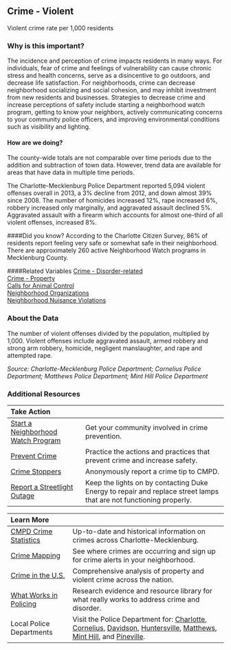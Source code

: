 ## Crime - Violent
Violent crime rate per 1,000 residents

### Why is this important?
The incidence and perception of crime impacts residents in many ways. For individuals, fear of crime and feelings of vulnerability can cause chronic stress and health concerns, serve as a disincentive to go outdoors, and decrease life satisfaction. For neighborhoods, crime can decrease neighborhood socializing and social cohesion, and may inhibit investment from new residents and businesses. Strategies to decrease crime and increase perceptions of safety include starting a neighborhood watch program, getting to know your neighbors, actively communicating concerns to your community police officers, and improving environmental conditions such as visibility and lighting. 

#### How are we doing?
The county-wide totals are not comparable over time periods due to the addition and subtraction of town data. However, trend data are available for areas that have data in multiple time periods.  

The Charlotte-Mecklenburg Police Department reported 5,094 violent offenses overall in 2013, a 3% decline from 2012, and down almost 39% since 2008. The number of homicides increased 12%, rape increased 6%, robbery increased only marginally, and aggravated assault declined 5%. Aggravated assault with a firearm which accounts for almost one-third of all violent offenses, increased 8%.

####Did you know?
According to the Charlotte Citizen Survey, 86% of residents report feeling very safe or somewhat safe in their neighborhood. There are approximately 260 active Neighborhood Watch programs in Mecklenburg County.

####Related Variables
<a href="javascript:void(0)" onclick="model.metricId = 'm60'">Crime - Disorder-related</a>  
<a href="javascript:void(0)" onclick="model.metricId = 'm59'">Crime - Property</a>  
<a href="javascript:void(0)" onclick="model.metricId = 'm61'">Calls for Animal Control</a>  
<a href="javascript:void(0)" onclick="model.metricId = 'm73'"> Neighborhood Organizations</a>  
<a href="javascript:void(0)" onclick="model.metricId = 'm32'">Neighborhood Nuisance Violations</a>  

### About the Data
The number of violent offenses divided by the population, multiplied by 1,000. Violent offenses include aggravated assault, armed robbery and strong arm robbery, homicide, negligent manslaughter, and rape and attempted rape. 

_Source: Charlotte-Mecklenburg Police Department; Cornelius Police Department; Matthews Police Department; Mint Hill Police Department_

### Additional Resources
|Take Action |     |
|:- |:- |
|[Start a Neighborhood Watch Program](http://charmeck.org/city/charlotte/CMPD/safety/NeighborhoodWatch/Pages/default.aspx) |Get your community involved in crime prevention.
|[Prevent Crime](http://charmeck.org/city/charlotte/CMPD/safety/SafetyPrevention/Pages/default.aspx)|Practice the actions and practices that prevent crime and increase safety.
| [Crime Stoppers](http://charmeck.org/city/charlotte/CMPD/safety/CrimeStoppers/Pages/default.aspx) |Anonymously report a crime tip to CMPD.
|[Report a Streetlight Outage](http://www.duke-energy.com/safety/report-power-outage/streetlight.asp) |Keep the lights on by contacting Duke Energy to repair and replace street lamps that are not functioning properly.

|Learn More |     |
|:- |:- |
|[CMPD Crime Statistics](http://charmeck.org/city/charlotte/CMPD/safety/CrimeStat/Pages/default.aspx)|Up-to-date and historical information on crimes across Charlotte-Mecklenburg.
|[Crime Mapping](http://www.crimemapping.com/map.aspx?ll=-8998793.12186394,4194774.886228889&z=14&mc=world-street&cc=AR,AS,BU,DR,DU,FR,HO,VT,RO,SX,TH,VA,VB,WE) |See where crimes are occurring and sign up for crime alerts in your neighborhood. 
|[Crime in the U.S.](http://www.fbi.gov/stats-services/crimestats)|Comprehensive analysis of property and violent crime across the nation.
|[What Works in Policing](http://cebcp.org/evidence-based-policing/what-works-in-policing/) |Research evidence and resource library for what really works to address crime and disorder.
|Local Police Departments|Visit the Police Department for: [Charlotte](http://charmeck.org/city/charlotte/CMPD/Pages/default.aspx), [Cornelius](http://www.cornelius.org/index.aspx?nid=189), [Davidson](http://www.ci.davidson.nc.us/index.aspx?NID=126), [Huntersville](http://www.huntersville.org/Departments/Police.aspx), [Matthews](http://matthewsnc.gov/Departments/Police/DepartmentWelcome.aspx), [Mint Hill](http://www.minthill.com/index.aspx?nid=102), and [Pineville](http://www.pinevillencpolice.com/).